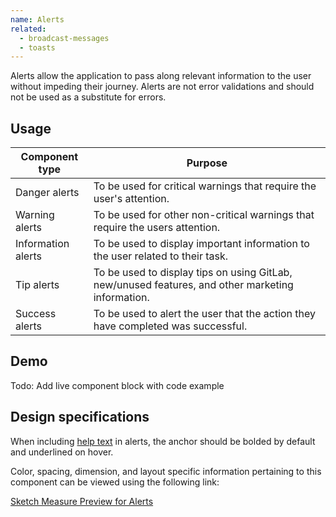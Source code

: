 ```yaml
---
name: Alerts
related:
  - broadcast-messages
  - toasts
---
```


Alerts allow the application to pass along relevant information to the user without impeding their journey. Alerts are not error validations and should not be used as a substitute for errors.

## Usage

|Component type|Purpose|
|--- |--- |
|Danger alerts|To be used for critical warnings that require the user's attention.|
|Warning alerts|To be used for other non-critical warnings that require the users attention.|
|Information alerts|To be used to display important information to the user related to their task.|
|Tip alerts|To be used to display tips on using GitLab, new/unused features, and other marketing information.|
|Success alerts|To be used to alert the user that the action they have completed was successful.|

## Demo

Todo: Add live component block with code example

## Design specifications

When including [help text](usability/helping-users) in alerts, the anchor should be bolded by default and underlined on hover.

Color, spacing, dimension, and layout specific information pertaining to this component can be viewed using the following link:

[Sketch Measure Preview for Alerts](https://gitlab-org.gitlab.io/gitlab-design/hosted/design-gitlab-specs/alerts-spec-previews/)
